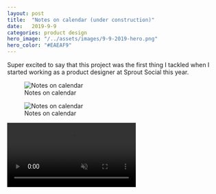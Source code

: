 ```yaml
---
layout: post
title:  "Notes on calendar (under construction)"
date:   2019-9-9
categories: product design
hero_image: "/../assets/images/9-9-2019-hero.png"
hero_color: "#EAEAF9"
---
```


Super excited to say that this project was the first thing I tackled when I started working as a product designer at Sprout Social this year.

<figure>
	<img src="{{ site.baseurl }}/assets/images/notes-on-calendar-1.png" title="Notes on calendar" />
	<figcaption class="media-caption center">Notes on calendar</figcaption>
</figure>

<figure>
	<img src="{{ site.baseurl }}/assets/images/notes-on-calendar-2.png" title="Notes on calendar" />
	<figcaption class="media-caption center">Notes on calendar</figcaption>
</figure>

<video  muted autoplay preload src="../../../assets/images/notes-on-calendar-prototype.mp4"><source src="../../../assets/images/notes-on-calendar-prototype.mp4" type="video/mp4"></video>
